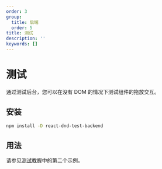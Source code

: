 ```yaml
---
order: 3
group:
  title: 后端
  order: 5
title: 测试
description: ''
keywords: []
---
```


# 测试

通过测试后台，您可以在没有 DOM 的情况下测试组件的拖放交互。

## 安装

```sh
npm install -D react-dnd-test-backend
```

## 用法

请参见[测试教程](/guides/testing)中的第二个示例。
